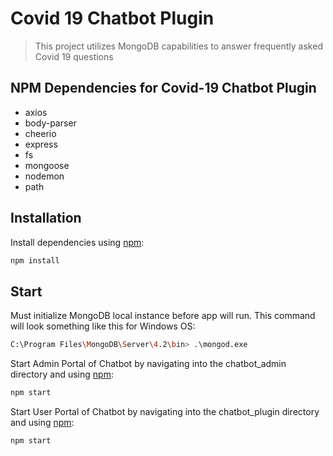 # Covid 19 Chatbot Plugin

> This project utilizes MongoDB capabilities to answer frequently asked Covid 19 questions

## NPM Dependencies for Covid-19 Chatbot Plugin

- axios
- body-parser
- cheerio
- express
- fs
- mongoose
- nodemon
- path

## Installation

Install dependencies using [npm](https://www.npmjs.org/):

```sh
npm install
```

## Start

Must initialize MongoDB local instance before app will run. This command will look something like this for Windows OS:

```sh
C:\Program Files\MongoDB\Server\4.2\bin> .\mongod.exe
```

Start Admin Portal of Chatbot by navigating into the chatbot_admin directory and using [npm](https://www.npmjs.org/):

```sh
npm start
```

Start User Portal of Chatbot by navigating into the chatbot_plugin directory and using [npm](https://www.npmjs.org/):

```sh
npm start
```

